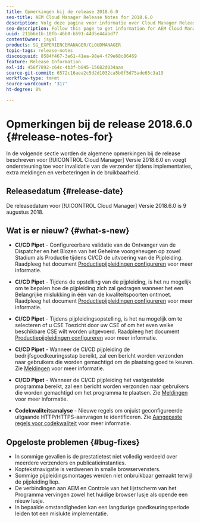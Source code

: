 ```yaml
---
title: Opmerkingen bij de release 2018.6.0
seo-title: AEM Cloud Manager Release Notes for 2018.6.0
description: Volg deze pagina voor informatie over Cloud Manager Release 2018.6.0.
seo-description: Follow this page to get information for AEM Cloud Manager Release 2018.6.0.
uuid: 211b6e1b-10fb-46b0-b591-44d5e44abd77
contentOwner: jsyal
products: SG_EXPERIENCEMANAGER/CLOUDMANAGER
topic-tags: release-notes
discoiquuid: 8584f467-3e61-41ea-98e4-f79e68c86469
feature: Release Information
exl-id: 456f7892-c64c-4b3f-b845-15682d034aaa
source-git-commit: 6572c16aea2c5d2d1032ca5b0f5d75ade65c3a19
workflow-type: tm+mt
source-wordcount: '317'
ht-degree: 0%

---
```


# Opmerkingen bij de release 2018.6.0 {#release-notes-for}

In de volgende sectie worden de algemene opmerkingen bij de release beschreven voor [!UICONTROL Cloud Manager] Versie 2018.6.0 en voegt ondersteuning toe voor invalidatie van de verzender tijdens implementaties, extra meldingen en verbeteringen in de bruikbaarheid.

## Releasedatum {#release-date}

De releasedatum voor [!UICONTROL Cloud Manager] Versie 2018.6.0 is 9 augustus 2018.

## Wat is er nieuw? {#what-s-new}

* **CI/CD Pipet** - Configureerbare validatie van de Ontvanger van de Dispatcher en het Blozen van het Geheime voorgeheugen op zowel Stadium als Productie tijdens CI/CD de uitvoering van de Pijpleiding. Raadpleeg het document [Productiepijpleidingen configureren](/help/using/production-pipelines.md) voor meer informatie.

* **CI/CD Pipet** - Tijdens de opstelling van de pijpleiding, is het nu mogelijk om te bepalen hoe de pijpleiding zich zal gedragen wanneer het een Belangrijke mislukking in één van de kwaliteitspoorten ontmoet. Raadpleeg het document [Productiepijpleidingen configureren](/help/using/production-pipelines.md) voor meer informatie.

* **CI/CD Pipet** - Tijdens pijpleidingsopstelling, is het nu mogelijk om te selecteren of u CSE Toezicht door uw CSE of om het even welke beschikbare CSE wilt worden uitgevoerd. Raadpleeg het document [Productiepijpleidingen configureren](/help/using/production-pipelines.md) voor meer informatie.

* **CI/CD Pipet** - Wanneer de CI/CD pijpleiding de bedrijfsgoedkeuringsstap bereikt, zal een bericht worden verzonden naar gebruikers die worden gemachtigd om de plaatsing goed te keuren. Zie [Meldingen](/help/using/notifications.md) voor meer informatie.

* **CI/CD Pipet** - Wanneer de CI/CD pijpleiding het vastgestelde programma bereikt, zal een bericht worden verzonden naar gebruikers die worden gemachtigd om het programma te plaatsen. Zie [Meldingen](/help/using/notifications.md) voor meer informatie.

* **Codekwaliteitsanalyse** - Nieuwe regels om onjuist geconfigureerde uitgaande HTTP/HTTPS-aanvragen te identificeren. Zie [Aangepaste regels voor codekwaliteit](/help/using/custom-code-quality-rules.md) voor meer informatie.

## Opgeloste problemen {#bug-fixes}

* In sommige gevallen is de prestatietest niet volledig verdeeld over meerdere verzenders en publicatieinstanties.
* Koptekstnavigatie is verdwenen in smalle browservensters.
* Sommige pijpleidingsmontages werden niet onbruikbaar gemaakt terwijl de pijpleiding liep.
* De verbindingen aan AEM en Controle van het lijstscherm van het Programma vervingen zowel het huidige browser lusje als opende een nieuw lusje.
* In bepaalde omstandigheden kan een langdurige goedkeuringsperiode leiden tot een mislukte implementatie.
